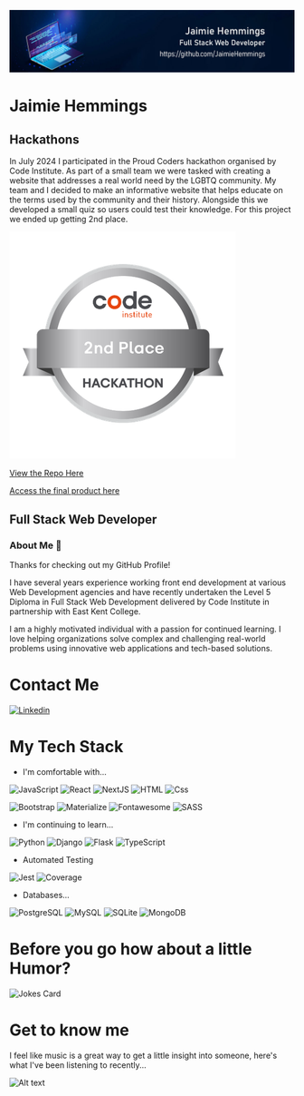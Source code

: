 ![Profile Banner](Untitled-1.jpg)

# Jaimie Hemmings

## Hackathons

In July 2024 I participated in the Proud Coders hackathon organised by Code Institute. As part of a small team we were tasked with creating a website that addresses a real world need by the LGBTQ community. My team and I decided to make an informative website that helps educate on the terms used by the community and their history. Alongside this we developed a small quiz so users could test their knowledge. For this project we ended up getting 2nd place.

![Hackathon badge for 2nd place](pride-hackathon-badge.png)

[View the Repo Here](https://github.com/Declan444/24-7-hackathon-team9)

[Access the final product here](https://declan444.github.io/24-7-hackathon-team9/)

## Full Stack Web Developer

### About Me 👋

Thanks for checking out my GitHub Profile!

I have several years experience working front end development at various Web Development agencies and have recently undertaken the Level 5 Diploma in Full Stack Web Development delivered by Code Institute in partnership with East Kent College.

I am a highly motivated individual with a passion for continued learning. I love helping organizations solve complex and challenging real-world problems using innovative web applications and tech-based solutions.

# Contact Me

<a href="https://www.linkedin.com/in/jaimie-hemmings-379786271/">
  <img
    alt="Linkedin" target="_blank" rel="noopener noreferrer"
    src="https://img.shields.io/badge/linkedin-0077B5?logo=linkedin&logoColor=white&style=for-the-badge"
  />
</a>

# My Tech Stack

- I'm comfortable with...

<p dir="auto">
  <img alt="JavaScript" src="https://img.shields.io/badge/javascript-%23323330.svg?style=for-the-badge&logo=javascript&logoColor=%23F7DF1E" />
  <img alt="React" src="https://img.shields.io/badge/react-%2320232a.svg?style=for-the-badge&amp;logo=react&amp;logoColor=%2361DAFB" />
  <img alt="NextJS" src="https://img.shields.io/badge/Next-black?style=for-the-badge&logo=next.js&logoColor=white" />
  <img alt="HTML" src="https://img.shields.io/badge/html5-E34F26?logo=html5&logoColor=white&style=for-the-badge" />
  <img alt="Css" src="https://img.shields.io/badge/css%203-1572B6?logo=css3&logoColor=white&style=for-the-badge" />
</p>

<p dir="auto">
  <img alt="Bootstrap" src="https://img.shields.io/badge/bootstrap-7952B3?logo=bootstrap&logoColor=white&style=for-the-badge" />
  <img alt="Materialize" src="https://img.shields.io/badge/materialize-ee6e73?logo=materialize&logoColor=white&style=for-the-badge" />
  <img alt="Fontawesome" src="https://img.shields.io/badge/fontawesome-4f89d0?logo=fontawesome&logoColor=white&style=for-the-badge" />
  <img alt="SASS" src="https://img.shields.io/badge/SASS-hotpink.svg?style=for-the-badge&logo=SASS&logoColor=white" />
</p>

- I'm continuing to learn...

<p dir="auto">
  <img alt="Python" src="https://img.shields.io/badge/python-3670A0?style=for-the-badge&logo=python&logoColor=ffdd54" />
  <img alt="Django" src="https://img.shields.io/badge/django-%23092E20.svg?style=for-the-badge&logo=django&logoColor=white" />
  <img alt="Flask" src="https://img.shields.io/badge/flask-000000?logo=flask&logoColor=white&style=for-the-badge" />
  <img alt="TypeScript" src="https://img.shields.io/badge/typescript-%23007ACC.svg?style=for-the-badge&logo=typescript&logoColor=white" />
</p>

- Automated Testing

<p dir="auto">
  <img alt="Jest" src="https://img.shields.io/badge/Jest-C21325?logo=jest&logoColor=white&style=for-the-badge" />
  <img alt="Coverage" src="https://img.shields.io/badge/coverage-2980b9?logo=coverage&logoColor=white&style=for-the-badge" />
</p>

- Databases...

<p dir="auto">
    <img alt="PostgreSQL" src="https://img.shields.io/badge/postgreSQL-4169E1?logo=PostgreSQL&logoColor=white&style=for-the-badge" />
    <img alt="MySQL" src="https://img.shields.io/badge/mysql-00618a?logo=mysql&logoColor=white&style=for-the-badge" />
    <img alt="SQLite" src="https://img.shields.io/badge/sqlite-84caec?logo=sqlite&logoColor=blue&style=for-the-badge" />
    <img alt="MongoDB" src="https://img.shields.io/badge/mongodb-47A248?logo=mongodb&logoColor=white&style=for-the-badge" />
 </p>

# Before you go how about a little Humor?

![Jokes Card](https://readme-jokes.vercel.app/api/ 'theme=merko&margin-w=60')

# Get to know me

I feel like music is a great way to get a little insight into someone, here's what I've been listening to recently...

![Alt text](https://spotify-recently-played-readme.vercel.app/api?user=112298241)
